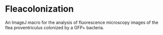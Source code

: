 # Fleacolonization
An ImageJ macro for the analysis of fluorescence microscopy images of the flea proventriculus colonized by a GFP+ bacteria.
